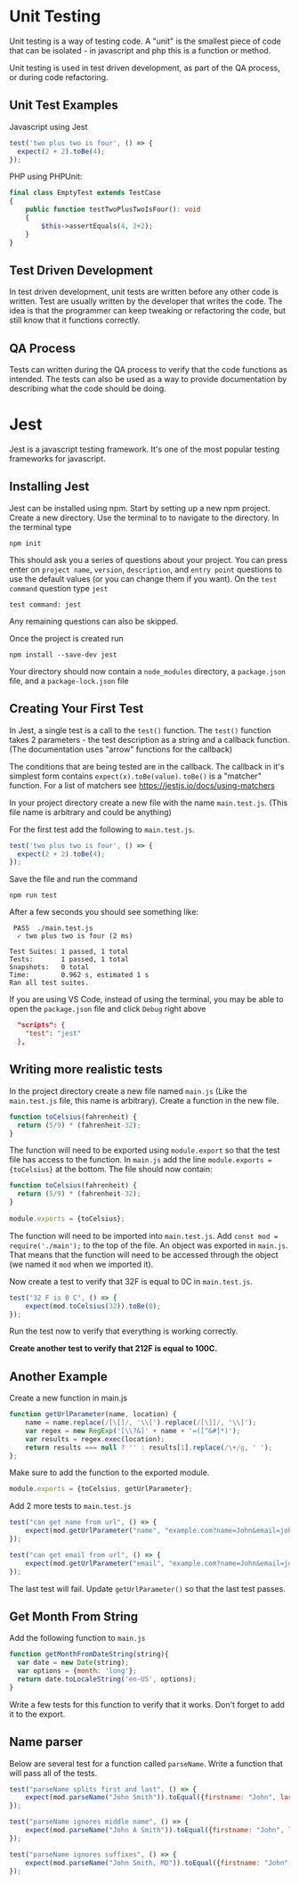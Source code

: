 # Unit Testing
Unit testing is a way of testing code. A "unit" is the smallest piece of code
that can be isolated - in javascript and php this is a function or 
method. 

Unit testing is used in test driven development, as part of the QA process, or during code refactoring.

Unit Test Examples
---
Javascript using Jest 
```javascript
test('two plus two is four', () => {
  expect(2 + 2).toBe(4);
});
```
PHP using PHPUnit:
```php
final class EmptyTest extends TestCase
{
    public function testTwoPlusTwoIsFour(): void
    {
        $this->assertEquals(4, 2+2);
    }
}
```


Test Driven Development
----------------
In test driven development, unit tests are written before any other code is written.
Test are usually written by the developer that writes the code. The idea is that the 
programmer can keep tweaking or refactoring the code, but still know that it functions correctly.

QA Process
---
Tests can written during the QA process to verify that the code functions as intended.
The tests can also be used as a way to provide documentation by describing what the code should
be doing.

Jest
===
Jest is a javascript testing framework. It's one of the most popular testing frameworks for javascript.

Installing Jest
---
Jest can be installed using npm. 
Start by setting up a new npm project. Create a new directory. Use the terminal to 
to navigate to the directory. In the terminal type
```shell
npm init
```

This should ask you a series of questions about your project. 
You can press enter on `project name`, `version`, `description`, and `entry point` questions 
to use the default values (or you can change them if you want). On the `test command` question type `jest`
```shell
test command: jest
``` 
Any remaining questions can also be skipped.

Once the project is created run 
```shell
npm install --save-dev jest
```

Your directory should now contain a `node_modules` directory, a `package.json` file, and a `package-lock.json` file

Creating Your First Test
---
In Jest, a single test is a call to the `test()` function. The `test()` function takes 2 parameters - the test description as a string and a callback function. 
(The documentation uses "arrow" functions for the callback) 

The conditions that are being tested are in the callback. The callback in it's simplest form contains `expect(x).toBe(value)`. `toBe()` is a "matcher" function. For a list of matchers see https://jestjs.io/docs/using-matchers

In your project directory create a new file with the name `main.test.js`. (This file name is arbitrary and could be anything)

For the first test add the following to `main.test.js`. 
```javascript
test('two plus two is four', () => {
  expect(2 + 2).toBe(4);
});
```

Save the file and run the command
```shell
npm run test
```


After a few seconds you should see something like:

```shell
 PASS  ./main.test.js
  ✓ two plus two is four (2 ms)

Test Suites: 1 passed, 1 total
Tests:       1 passed, 1 total
Snapshots:   0 total
Time:        0.962 s, estimated 1 s
Ran all test suites.
```

If you are using VS Code, instead of using the terminal, you may be able to open the `package.json` file and click `Debug` right above

```json
  "scripts": {
    "test": "jest"
  },
```

Writing more realistic tests
---
In the project directory create a new file named `main.js` (Like the `main.test.js` file, this name is arbitrary).
Create a function in the new file. 
```javascript
function toCelsius(fahrenheit) {
  return (5/9) * (fahrenheit-32);
}
```
The function will need to be exported using `module.export` so that the test file has access to the function. 
In `main.js` add the line `module.exports = {toCelsius}` at the bottom. The file should now contain:
```javascript
function toCelsius(fahrenheit) {
  return (5/9) * (fahrenheit-32);
}
 
module.exports = {toCelsius};
```

The function will need to be imported into `main.test.js`. Add `const mod = require('./main');` to the top of the file.
An object was exported in `main.js`. That means that the function will need to be accessed through the object (we named it `mod` when we imported it). 


Now create a test to verify that 32F is equal to 0C in `main.test.js`.
```javascript
test("32 F is 0 C", () => {
    expect(mod.toCelsius(32)).toBe(0);
});   
```
Run the test now to verify that everything is working correctly. 

**Create another test to verify that 212F is equal to 100C.**

Another Example
---

Create a new function in main.js
```javascript
function getUrlParameter(name, location) {
    name = name.replace(/[\[]/, '\\[').replace(/[\]]/, '\\]');
    var regex = new RegExp('[\\?&]' + name + '=([^&#]*)');
    var results = regex.exec(location);
    return results === null ? '' : results[1].replace(/\+/g, ' ');
};
```
Make sure to add the function to the exported module. 
```javascript
module.exports = {toCelsius, getUrlParameter};
```

Add 2 more tests to `main.test.js`
```javascript
test("can get name from url", () => {
    expect(mod.getUrlParameter("name", "example.com?name=John&email=john%40example.com")).toBe("John");
});

test("can get email from url", () => {
    expect(mod.getUrlParameter("email", "example.com?name=John&email=john%40example.com")).toBe("john@example.com");
});
```

The last test will fail. Update `getUrlParameter()` so that the last test passes.

Get Month From String
---
Add the following function to `main.js`
```javascript
function getMonthFromDateString(string){
  var date = new Date(string);
  var options = {month: 'long'};
  return date.toLocaleString('en-US', options);
}
```
Write a few tests for this function to verify that it works. Don't forget to add it to the export.

Name parser
---
Below are several test for a function called `parseName`. Write a function that will pass all of the tests. 

```javascript
test("parseName splits first and last", () => {
    expect(mod.parseName("John Smith")).toEqual({firstname: "John", lastname: "Smith"});
});

test("parseName ignores middle name", () => {
    expect(mod.parseName("John A Smith")).toEqual({firstname: "John", lastname: "Smith"});
});

test("parseName ignores suffixes", () => {
    expect(mod.parseName("John Smith, MD")).toEqual({firstname: "John", lastname: "Smith"});
});

```



 
 





  
